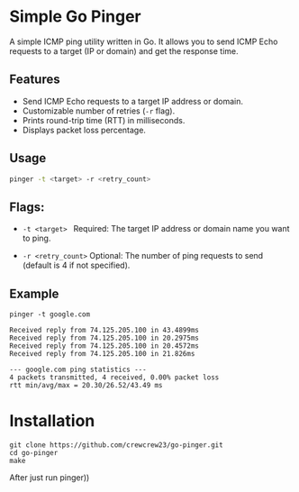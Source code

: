 # Simple Go Pinger

A simple ICMP ping utility written in Go. It allows you to send ICMP Echo requests to a target (IP or domain) and get the response time.

## Features

- Send ICMP Echo requests to a target IP address or domain.
- Customizable number of retries (`-r` flag).
- Prints round-trip time (RTT) in milliseconds.
- Displays packet loss percentage.

## Usage

```bash
pinger -t <target> -r <retry_count>
```
## Flags:
- ```-t <target> ```
Required: The target IP address or domain name you want to ping.

- ```-r <retry_count>```
Optional: The number of ping requests to send (default is 4 if not specified).

## Example
``` pinger -t google.com ```
```
Received reply from 74.125.205.100 in 43.4899ms
Received reply from 74.125.205.100 in 20.2975ms
Received reply from 74.125.205.100 in 20.4572ms
Received reply from 74.125.205.100 in 21.826ms

--- google.com ping statistics ---
4 packets transmitted, 4 received, 0.00% packet loss
rtt min/avg/max = 20.30/26.52/43.49 ms
```

# Installation
```git clone https://github.com/crewcrew23/go-pinger.git``` <br>
```cd go-pinger``` <br>
```make```<br>

After just  run pinger))